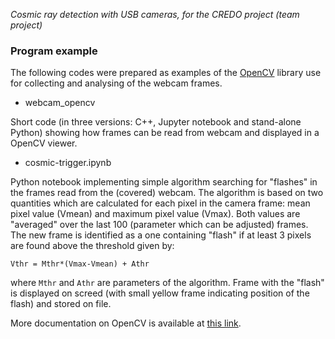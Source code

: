 *Cosmic ray detection with USB cameras, for the CREDO project (team project)*

### Program example 

The following codes were prepared as examples of the [OpenCV](https://opencv.org/) library use 
for collecting and analysing of the webcam frames.

- webcam_opencv

Short code (in three versions: C++, Jupyter notebook and stand-alone Python)
showing how frames can be read from webcam and displayed in a OpenCV viewer.

- cosmic-trigger.ipynb

Python notebook implementing simple algorithm searching for "flashes" in the frames 
read from the (covered) webcam. The algorithm is based on two quantities which are calculated for
each pixel in the camera frame: mean pixel value (Vmean) and maximum pixel value (Vmax). 
Both values are "averaged" over the last 100 (parameter which can be adjusted) frames. 
The new frame is identified as a one containing "flash" if at least 3 pixels 
are found above the threshold given by:

`Vthr = Mthr*(Vmax-Vmean) + Athr`

where `Mthr` and `Athr` are parameters of the algorithm. Frame with the "flash" 
is displayed on screed (with small yellow frame indicating position of the flash)
and stored on file.

More documentation on OpenCV is available at [this link](https://docs.opencv.org/2.4/index.html).

